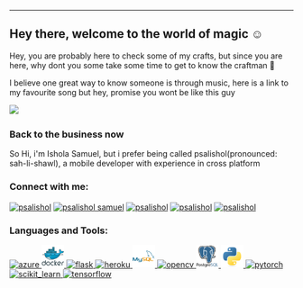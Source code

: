 <!-- \*\*Hi there 👋, I know you are probably here to check my magics, since you are here, how bout you get to know the cook 😅

Before you start, I believe a great way to know someone is through the music he loves. Here is a link to my favourite playlist on Spotify. Plug in your headset, sit back and relax while you enjoy my magics.

I believe you are very much enjoying my playlist. As it might have hint, I’m a full stack mobile developer with a keen eye design

Stack technologies

- React native
- Flutter
- Kotlin
- Python
- Tensorflow
- Javascript
- a\*\*ws
- -->
<!-- 
<iframe style="border-radius:12px" src="https://open.spotify.com/embed/playlist/5X3mv5r9DgmQRLpSZqufjH?utm_source=generator" width="100%" height="380" frameBorder="0" allowfullscreen="" allow="autoplay; clipboard-write; encrypted-media; fullscreen; picture-in-picture" loading="lazy"></iframe>

[![Twitter Badge](https://img.shields.io/badge/-@mobileTechie-1ca0f1?style=flat-square&labelColor=1ca0f1&logo=twitter&logoColor=white&link=https://twitter.com/mobileTechie)](https://twitter.com/sakshamtaneja00) [![Linkedin Badge](https://img.shields.io/badge/-sakshamtaneja-blue?style=flat-square&logo=Linkedin&logoColor=white&link=https://www.linkedin.com/in/tanejasaksham/)](https://www.linkedin.com/in/tanejasaksham/) [![Medium Badge](https://img.shields.io/badge/-@sakshamtaneja-03a57a?style=flat-square&labelColor=000000&logo=Medium&link=https://medium.com/@sakshamtaneja/)](https://medium.com/@sakshamtaneja/)
[![Donate](https://img.shields.io/badge/Support-%24-blue)](https://www.paypal.me/sakshamtaneja)
[![GitHub followers](https://img.shields.io/github/followers/sakshamtaneja21?label=Follow&style=social)](https://github.com/sakshamtaneja/?tab=follow)
[![Gmail Badge](https://img.shields.io/badge/-sakshamtaneja7861@gmail.com-c14438?style=flat-square&logo=Gmail&logoColor=white&link=mailto:sakshamtaneja7861@gmail.com)](mailto:sakshamtaneja7861@gmail.com) -->

---
<!-- 
# <img src="https://github.com/TheDudeThatCode/TheDudeThatCode/blob/master/Assets/Hi.gif" width="29px"> Hello world!&nbsp;<img src="https://github.com/TheDudeThatCode/TheDudeThatCode/blob/master/Assets/Earth.gif" width="24px">

- 💬 Ask me about anything and everything!
- 📫 How to reach me: message me at [Whatsapp](https://wa.me/919829599750)
- ⚡ Fun fact: I love meeting new people and eating food!
- 💬 Ping Me about #cloud, #RPA, #CommunityOps, #DevRel, #speaking opportunity, #Marketing #CampusOps and anything you like -->

<!-- ![Saksham's github stats](https://github-readme-stats.vercel.app/api?username=psalishol&show_icons=true) -->

<!--
**sakshamtaneja21/sakshamtaneja21** is a ✨ _special_ ✨ repository because its `README.md` (this file) appears on your GitHub profile.

🤔

-->

<!---
psalishol/psalishol is a ✨ special ✨ repository because its `README.md` (this file) appears on your GitHub profile.
You can click the Preview link to take a look at your changes.
--->

<h2 align="left">Hey there, welcome to the world of magic ☺️</h2>
<p>Hey, you are probably here to check some of my crafts, but since you are here, why dont you some take some time to get to know the craftman 🤣</p>


<!-- <iframe style="border-radius:12px" src="https://open.spotify.com/embed/playlist/5X3mv5r9DgmQRLpSZqufjH?utm_source=generator" width="100%" height="380" frameBorder="0" allowfullscreen="" allow="autoplay; clipboard-write; encrypted-media; fullscreen; picture-in-picture" loading="lazy"></iframe> -->


<!-- <p float="left">
  <img src="https://images.unsplash.com/photo-1594631252845-29fc4cc8cde9?ixlib=rb-4.0.3&ixid=MnwxMjA3fDB8MHxzZWFyY2h8Mnx8dGVhfGVufDB8fDB8fA%3D%3D&auto=format&fit=crop&w=800&q=60" width="200" /> 
  <img src="https://images.unsplash.com/photo-1594631252845-29fc4cc8cde9?ixlib=rb-4.0.3&ixid=MnwxMjA3fDB8MHxzZWFyY2h8Mnx8dGVhfGVufDB8fDB8fA%3D%3D&auto=format&fit=crop&w=800&q=60" width="200" /> 
  <img src="https://images.unsplash.com/photo-1594631252845-29fc4cc8cde9?ixlib=rb-4.0.3&ixid=MnwxMjA3fDB8MHxzZWFyY2h8Mnx8dGVhfGVufDB8fDB8fA%3D%3D&auto=format&fit=crop&w=800&q=60" width="200" />
</p> -->
  
I believe one great way to know someone is through music, here is a <a><a/> link to my favourite song but hey, promise you wont be like this guy 
<p align="left">
<img width ="600"  src="https://media.giphy.com/media/3bE8vLlScDrNUC9FL5/giphy.gif" />    
</p>

<h3>
Back to the business now
</h3>

<p>So Hi, i'm Ishola Samuel, but i prefer being called psalishol(pronounced: sah-li-shawl), a mobile developer with experience in cross platform</p>

<!-- <h3 align="center">A passionate Machine Learning Engineer</h3>

- 🔭 I’m currently working on **Car price Prediction in the United State**

- 🌱 I’m currently learning **C++**

- 👯 I’m looking to collaborate on **Text to speech translation to any Language and accent**

- 💬 You can ask me anything about **Machine learning, AI, Deep learning** -->

<!-- - 📫 Reach me **psalishol80@gmail.com** -->

<h3 align="left">Connect with me:</h3>
<p align="left">
<a href="https://twitter.com/psalishol" target="blank"><img align="center" src="https://raw.githubusercontent.com/rahuldkjain/github-profile-readme-generator/master/src/images/icons/Social/twitter.svg" alt="psalishol" height="30" width="40" /></a>
<a href="https://linkedin.com/in/psalishol samuel" target="blank"><img align="center" src="https://raw.githubusercontent.com/rahuldkjain/github-profile-readme-generator/master/src/images/icons/Social/linked-in-alt.svg" alt="psalishol samuel" height="30" width="40" /></a>
<a href="https://fb.com/psalishol" target="blank"><img align="center" src="https://raw.githubusercontent.com/rahuldkjain/github-profile-readme-generator/master/src/images/icons/Social/facebook.svg" alt="psalishol" height="30" width="40" /></a>
<a href="https://instagram.com/psalishol" target="blank"><img align="center" src="https://raw.githubusercontent.com/rahuldkjain/github-profile-readme-generator/master/src/images/icons/Social/instagram.svg" alt="psalishol" height="30" width="40" /></a>
<a href="https://www.hackerrank.com/psalishol" target="blank"><img align="center" src="https://raw.githubusercontent.com/rahuldkjain/github-profile-readme-generator/master/src/images/icons/Social/hackerrank.svg" alt="psalishol" height="30" width="40" /></a>
</p>

<h3 align="left">Languages and Tools:</h3>
<p align="left"> <a href="https://azure.microsoft.com/en-in/" target="_blank"> <img src="https://www.vectorlogo.zone/logos/microsoft_azure/microsoft_azure-icon.svg" alt="azure" width="40" height="40"/> </a> <a href="https://www.docker.com/" target="_blank"> <img src="https://raw.githubusercontent.com/devicons/devicon/master/icons/docker/docker-original-wordmark.svg" alt="docker" width="40" height="40"/> </a> <a href="https://flask.palletsprojects.com/" target="_blank"> <img src="https://www.vectorlogo.zone/logos/pocoo_flask/pocoo_flask-icon.svg" alt="flask" width="40" height="40"/> </a> <a href="https://heroku.com" target="_blank"> <img src="https://www.vectorlogo.zone/logos/heroku/heroku-icon.svg" alt="heroku" width="40" height="40"/> </a> <a href="https://www.mysql.com/" target="_blank"> <img src="https://raw.githubusercontent.com/devicons/devicon/master/icons/mysql/mysql-original-wordmark.svg" alt="mysql" width="40" height="40"/> </a> <a href="https://opencv.org/" target="_blank"> <img src="https://www.vectorlogo.zone/logos/opencv/opencv-icon.svg" alt="opencv" width="40" height="40"/> </a> <a href="https://www.postgresql.org" target="_blank"> <img src="https://raw.githubusercontent.com/devicons/devicon/master/icons/postgresql/postgresql-original-wordmark.svg" alt="postgresql" width="40" height="40"/> </a> <a href="https://www.python.org" target="_blank"> <img src="https://raw.githubusercontent.com/devicons/devicon/master/icons/python/python-original.svg" alt="python" width="40" height="40"/> </a> <a href="https://pytorch.org/" target="_blank"> <img src="https://www.vectorlogo.zone/logos/pytorch/pytorch-icon.svg" alt="pytorch" width="40" height="40"/> </a> <a href="https://scikit-learn.org/" target="_blank"> <img src="https://upload.wikimedia.org/wikipedia/commons/0/05/Scikit_learn_logo_small.svg" alt="scikit_learn" width="40" height="40"/> </a> <a href="https://www.tensorflow.org" target="_blank"> <img src="https://www.vectorlogo.zone/logos/tensorflow/tensorflow-icon.svg" alt="tensorflow" width="40" height="40"/> </a> </p>
